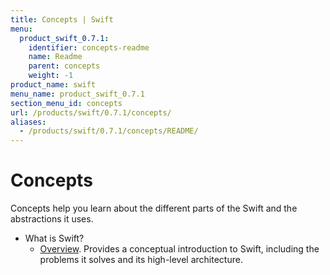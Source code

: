 ```yaml
---
title: Concepts | Swift
menu:
  product_swift_0.7.1:
    identifier: concepts-readme
    name: Readme
    parent: concepts
    weight: -1
product_name: swift
menu_name: product_swift_0.7.1
section_menu_id: concepts
url: /products/swift/0.7.1/concepts/
aliases:
  - /products/swift/0.7.1/concepts/README/
---
```

# Concepts

Concepts help you learn about the different parts of the Swift and the abstractions it uses.

- What is Swift?
  - [Overview](/docs/concepts/what-is-swift/overview.md). Provides a conceptual introduction to Swift, including the problems it solves and its high-level architecture.
